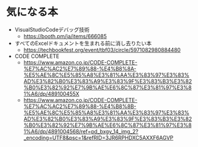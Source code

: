 # 気になる本

- VisualStudioCodeデバッグ技術
    - https://booth.pm/ja/items/666085
- すべてのExcelドキュメントを生まれる前に消し去りたい本
    - https://techbookfest.org/event/tbf03/circle/5971082980884480
- CODE COMPLETE
    - https://www.amazon.co.jp/CODE-COMPLETE-%E7%AC%AC2%E7%89%88-%E4%B8%8A-%E5%AE%8C%E5%85%A8%E3%81%AA%E3%83%97%E3%83%AD%E3%82%B0%E3%83%A9%E3%83%9F%E3%83%B3%E3%82%B0%E3%82%92%E7%9B%AE%E6%8C%87%E3%81%97%E3%81%A6/dp/489100455X
    - https://www.amazon.co.jp/CODE-COMPLETE-%E7%AC%AC2%E7%89%88-%E4%B8%8B-%E5%AE%8C%E5%85%A8%E3%81%AA%E3%83%97%E3%83%AD%E3%82%B0%E3%83%A9%E3%83%9F%E3%83%B3%E3%82%B0%E3%82%92%E7%9B%AE%E6%8C%87%E3%81%97%E3%81%A6/dp/4891004568/ref=pd_bxgy_14_img_2?_encoding=UTF8&psc=1&refRID=3JR6RPHDXC5AXXF6AGVP